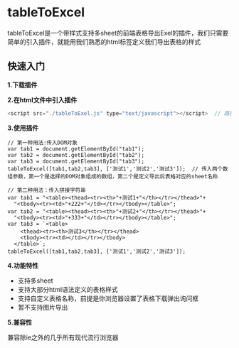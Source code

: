 # tableToExcel
tableToExcel是一个带样式支持多sheet的前端表格导出Exel的插件，我们只需要简单的引入插件，就能用我们熟悉的html标签定义我们导出表格的样式



## 快速入门
**1.下载插件**

**2.在html文件中引入插件**
```js
<script src="./tableToExel.js" type="text/javascript"></script>  // 路径是根据自己的项目引入就行
```

**3.使用插件**
```
// 第一种用法:传入DOM对象
var tab1 = document.getElementById("tab1"); 
var tab2 = document.getElementById("tab2");
var tab3 = document.getElementById("tab3");
tableToExcel([tab1,tab2,tab3], ['测试1','测试2','测试3']);  // 传入两个数组参数，第一个是选择的DOM对象组成的数组，第二个是定义导出后表格对应的sheet名称

// 第二种用法：传入拼接字符串
var tab1 = "<table><thead><tr><th>"+测试1+"</th></tr></thead>"+
  "<tbody><tr><td>"+222+"</td></tr></tbody></table>";
var tab2 = "<table><thead><tr><th>"+测试2+"</th></tr></thead>"+
  "<tbody><tr><td>"+333+"</td></tr></tbody></table>";
var tab3 = `<table>
    <thead><tr><th>测试3</th></tr></thead>
    <tbody><tr><td></td></tr></tbody>
  </table>`;
tableToExcel([tab1,tab2,tab3], ['测试1','测试2','测试3']);

```

**4.功能特性**
- 支持多sheet
- 支持大部分html语法定义的表格样式
- 支持自定义表格名称，前提是你浏览器设置了表格下载弹出询问框
- 暂不支持图片导出

**5.兼容性**

兼容除ie之外的几乎所有现代流行浏览器
